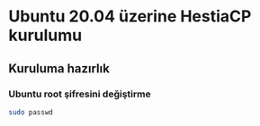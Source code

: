 # Ubuntu 20.04 üzerine HestiaCP kurulumu

## Kuruluma hazırlık

### Ubuntu root şifresini değiştirme
```bash
sudo passwd
```
